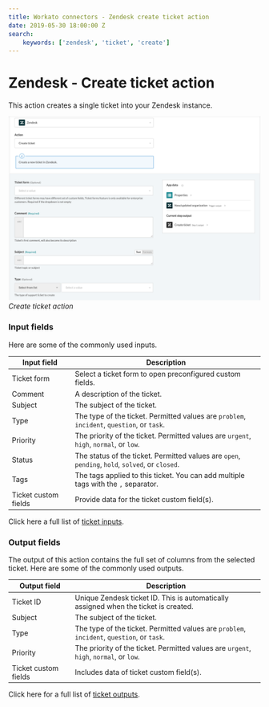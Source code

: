 ```yaml
---
title: Workato connectors - Zendesk create ticket action
date: 2019-05-30 18:00:00 Z
search:
    keywords: ['zendesk', 'ticket', 'create']
---
```


# Zendesk - Create ticket action
This action creates a single ticket into your Zendesk instance.

![Create ticket action](/assets/images/connectors/zendesk/create-ticket-action.png)
*Create ticket action*

### Input fields
Here are some of the commonly used inputs.

<table class="unchanged rich-diff-level-one">
  <thead>
    <tr>
      <th width='25%'>Input field</th>
      <th>Description</th>
    </tr>
  </thead>
  <tbody>
    <tr>
      <td>Ticket form</a></td>
      <td>
        Select a ticket form to open preconfigured custom fields.
      </td>
    </tr>
    <tr>
      <td>Comment</a></td>
      <td>
        A description of the ticket.
      </td>
    </tr>
    <tr>
      <td>Subject</a></td>
      <td>
        The subject of the ticket.
      </td>
    </tr>
    <tr>
      <td>Type</td>
      <td>
        The type of the ticket. Permitted values are <code>problem</code>, <code>incident</code>, <code>question</code>, or <code>task</code>.
      </td>
    </tr>
    <tr>
      <td>Priority</td>
      <td>
        The priority of the ticket. Permitted values are <code>urgent</code>, <code>high</code>, <code>normal</code>, or <code>low</code>.
      </td>
    </tr>
    <tr>
      <td>Status</td>
      <td>
        The status of the ticket. Permitted values are <code>open</code>, <code>pending</code>, <code>hold</code>, <code>solved</code>, or <code>closed</code>.
      </td>
    </tr>
    <tr>
      <td>Tags</td>
      <td>
        The tags applied to this ticket. You can add multiple tags with the <code>,</code> separator.  
      </td>
    </tr>
    <tr>
      <td>Ticket custom fields</td>
      <td>
        Provide data for the ticket custom field(s).
      </td>
    </tr>
  </tbody>
</table>

Click here a full list of [ticket inputs](/connectors/zendesk/ticket-fields.md#ticket-input-fields).

### Output fields
The output of this action contains the full set of columns from the selected ticket. Here are some of the commonly used outputs.

<table class="unchanged rich-diff-level-one">
  <thead>
    <tr>
      <th width='25%'>Output field</th>
      <th>Description</th>
    </tr>
  </thead>
  <tbody>
    <tr>
      <td>Ticket ID</td>
      <td>
        Unique Zendesk ticket ID. This is automatically assigned when the ticket is created.
      </td>
    </tr>
    <tr>
      <td>Subject</td>
      <td>
        The subject of the ticket.
      </td>
    </tr>
    <tr>
      <td>Type</td>
      <td>
        The type of the ticket. Permitted values are <code>problem</code>, <code>incident</code>, <code>question</code>, or <code>task</code>.
      </td>
    </tr>
    <tr>
      <td>Priority</td>
      <td>
        The priority of the ticket. Permitted values are <code>urgent</code>, <code>high</code>, <code>normal</code>, or <code>low</code>.
      </td>
    </tr>
    <tr>
      <td>Ticket custom fields</td>
      <td>
        Includes data of ticket custom field(s).
      </td>
    </tr>
  </tbody>
</table>

Click here for a full list of [ticket outputs](/connectors/zendesk/ticket-fields.md#ticket-output-fields).
